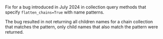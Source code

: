 Fix for a bug introduced in July 2024 in collection query methods that specify `flatten_chains=True` with name patterns.

The bug resulted in not returning all children names for a chain collection that matches the pattern, only child names that also match the pattern were returned.
